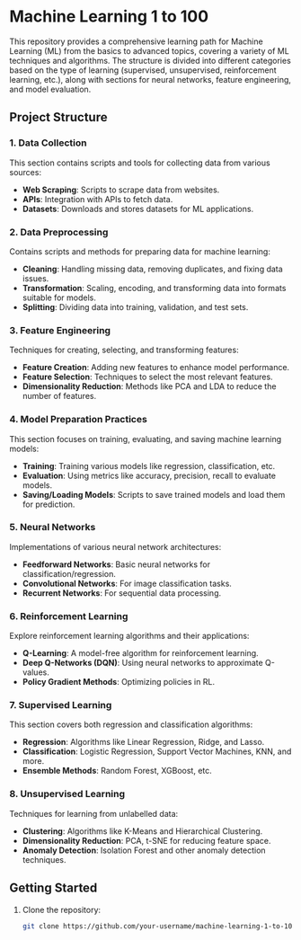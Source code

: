 # Machine Learning 1 to 100

This repository provides a comprehensive learning path for Machine Learning (ML) from the basics to advanced topics, covering a variety of ML techniques and algorithms. The structure is divided into different categories based on the type of learning (supervised, unsupervised, reinforcement learning, etc.), along with sections for neural networks, feature engineering, and model evaluation.

## Project Structure

### 1. **Data Collection**
This section contains scripts and tools for collecting data from various sources:
- **Web Scraping**: Scripts to scrape data from websites.
- **APIs**: Integration with APIs to fetch data.
- **Datasets**: Downloads and stores datasets for ML applications.

### 2. **Data Preprocessing**
Contains scripts and methods for preparing data for machine learning:
- **Cleaning**: Handling missing data, removing duplicates, and fixing data issues.
- **Transformation**: Scaling, encoding, and transforming data into formats suitable for models.
- **Splitting**: Dividing data into training, validation, and test sets.

### 3. **Feature Engineering**
Techniques for creating, selecting, and transforming features:
- **Feature Creation**: Adding new features to enhance model performance.
- **Feature Selection**: Techniques to select the most relevant features.
- **Dimensionality Reduction**: Methods like PCA and LDA to reduce the number of features.

### 4. **Model Preparation Practices**
This section focuses on training, evaluating, and saving machine learning models:
- **Training**: Training various models like regression, classification, etc.
- **Evaluation**: Using metrics like accuracy, precision, recall to evaluate models.
- **Saving/Loading Models**: Scripts to save trained models and load them for prediction.

### 5. **Neural Networks**
Implementations of various neural network architectures:
- **Feedforward Networks**: Basic neural networks for classification/regression.
- **Convolutional Networks**: For image classification tasks.
- **Recurrent Networks**: For sequential data processing.

### 6. **Reinforcement Learning**
Explore reinforcement learning algorithms and their applications:
- **Q-Learning**: A model-free algorithm for reinforcement learning.
- **Deep Q-Networks (DQN)**: Using neural networks to approximate Q-values.
- **Policy Gradient Methods**: Optimizing policies in RL.

### 7. **Supervised Learning**
This section covers both regression and classification algorithms:
- **Regression**: Algorithms like Linear Regression, Ridge, and Lasso.
- **Classification**: Logistic Regression, Support Vector Machines, KNN, and more.
- **Ensemble Methods**: Random Forest, XGBoost, etc.

### 8. **Unsupervised Learning**
Techniques for learning from unlabelled data:
- **Clustering**: Algorithms like K-Means and Hierarchical Clustering.
- **Dimensionality Reduction**: PCA, t-SNE for reducing feature space.
- **Anomaly Detection**: Isolation Forest and other anomaly detection techniques.

## Getting Started

1. Clone the repository:
   ```bash
   git clone https://github.com/your-username/machine-learning-1-to-100.git
